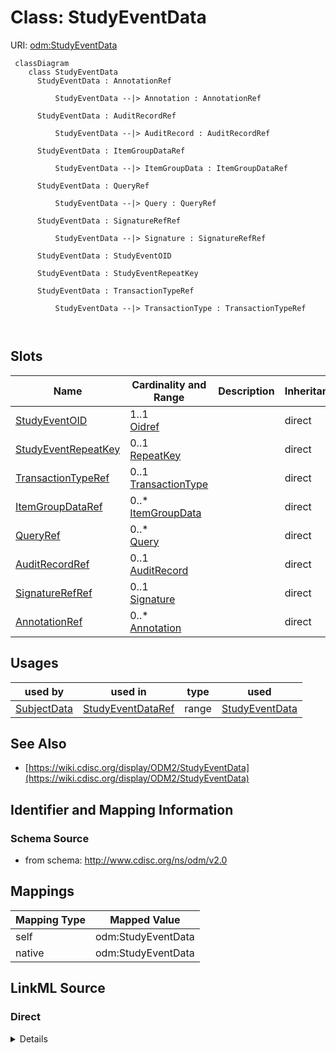 # Class: StudyEventData



URI: [odm:StudyEventData](http://www.cdisc.org/ns/odm/v2.0/StudyEventData)



```mermaid
 classDiagram
    class StudyEventData
      StudyEventData : AnnotationRef
        
          StudyEventData --|> Annotation : AnnotationRef
        
      StudyEventData : AuditRecordRef
        
          StudyEventData --|> AuditRecord : AuditRecordRef
        
      StudyEventData : ItemGroupDataRef
        
          StudyEventData --|> ItemGroupData : ItemGroupDataRef
        
      StudyEventData : QueryRef
        
          StudyEventData --|> Query : QueryRef
        
      StudyEventData : SignatureRefRef
        
          StudyEventData --|> Signature : SignatureRefRef
        
      StudyEventData : StudyEventOID
        
      StudyEventData : StudyEventRepeatKey
        
      StudyEventData : TransactionTypeRef
        
          StudyEventData --|> TransactionType : TransactionTypeRef
        
      
```




<!-- no inheritance hierarchy -->


## Slots

| Name | Cardinality and Range | Description | Inheritance |
| ---  | --- | --- | --- |
| [StudyEventOID](StudyEventOID.md) | 1..1 <br/> [Oidref](Oidref.md) |  | direct |
| [StudyEventRepeatKey](StudyEventRepeatKey.md) | 0..1 <br/> [RepeatKey](RepeatKey.md) |  | direct |
| [TransactionTypeRef](TransactionTypeRef.md) | 0..1 <br/> [TransactionType](TransactionType.md) |  | direct |
| [ItemGroupDataRef](ItemGroupDataRef.md) | 0..* <br/> [ItemGroupData](ItemGroupData.md) |  | direct |
| [QueryRef](QueryRef.md) | 0..* <br/> [Query](Query.md) |  | direct |
| [AuditRecordRef](AuditRecordRef.md) | 0..1 <br/> [AuditRecord](AuditRecord.md) |  | direct |
| [SignatureRefRef](SignatureRefRef.md) | 0..1 <br/> [Signature](Signature.md) |  | direct |
| [AnnotationRef](AnnotationRef.md) | 0..* <br/> [Annotation](Annotation.md) |  | direct |





## Usages

| used by | used in | type | used |
| ---  | --- | --- | --- |
| [SubjectData](SubjectData.md) | [StudyEventDataRef](StudyEventDataRef.md) | range | [StudyEventData](StudyEventData.md) |






## See Also

* [https://wiki.cdisc.org/display/ODM2/StudyEventData](https://wiki.cdisc.org/display/ODM2/StudyEventData)

## Identifier and Mapping Information







### Schema Source


* from schema: http://www.cdisc.org/ns/odm/v2.0





## Mappings

| Mapping Type | Mapped Value |
| ---  | ---  |
| self | odm:StudyEventData |
| native | odm:StudyEventData |





## LinkML Source

<!-- TODO: investigate https://stackoverflow.com/questions/37606292/how-to-create-tabbed-code-blocks-in-mkdocs-or-sphinx -->

### Direct

<details>
```yaml
name: StudyEventData
from_schema: http://www.cdisc.org/ns/odm/v2.0
see_also:
- https://wiki.cdisc.org/display/ODM2/StudyEventData
slots:
- StudyEventOID
- StudyEventRepeatKey
- TransactionTypeRef
- ItemGroupDataRef
- QueryRef
- AuditRecordRef
- SignatureRefRef
- AnnotationRef
slot_usage:
  StudyEventOID:
    name: StudyEventOID
    domain_of:
    - StudyEventRef
    - AbsoluteTimingConstraint
    - StudyEventData
    - KeySet
    range: oidref
    required: true
  StudyEventRepeatKey:
    name: StudyEventRepeatKey
    domain_of:
    - StudyEventData
    - KeySet
    range: repeatKey
  TransactionTypeRef:
    name: TransactionTypeRef
    domain_of:
    - SubjectData
    - StudyEventData
    - ItemGroupData
    - ItemData
    - Annotation
    range: TransactionType
  ItemGroupDataRef:
    name: ItemGroupDataRef
    multivalued: true
    domain_of:
    - ReferenceData
    - ClinicalData
    - StudyEventData
    - ItemGroupData
    range: ItemGroupData
    inlined: true
    inlined_as_list: true
  QueryRef:
    name: QueryRef
    multivalued: true
    domain_of:
    - Location
    - ClinicalData
    - SubjectData
    - StudyEventData
    - ItemGroupData
    - ItemData
    range: Query
    inlined: true
    inlined_as_list: true
  AuditRecordRef:
    name: AuditRecordRef
    domain_of:
    - ReferenceData
    - ClinicalData
    - SubjectData
    - StudyEventData
    - ItemGroupData
    - ItemData
    - Query
    range: AuditRecord
    maximum_cardinality: 1
  SignatureRefRef:
    name: SignatureRefRef
    domain_of:
    - ReferenceData
    - ClinicalData
    - SubjectData
    - StudyEventData
    - ItemGroupData
    - ItemData
    - Signature
    range: Signature
    maximum_cardinality: 1
  AnnotationRef:
    name: AnnotationRef
    multivalued: true
    domain_of:
    - ReferenceData
    - ClinicalData
    - SubjectData
    - StudyEventData
    - ItemGroupData
    - ItemData
    - Association
    range: Annotation
    inlined: true
    inlined_as_list: true
class_uri: odm:StudyEventData

```
</details>

### Induced

<details>
```yaml
name: StudyEventData
from_schema: http://www.cdisc.org/ns/odm/v2.0
see_also:
- https://wiki.cdisc.org/display/ODM2/StudyEventData
slot_usage:
  StudyEventOID:
    name: StudyEventOID
    domain_of:
    - StudyEventRef
    - AbsoluteTimingConstraint
    - StudyEventData
    - KeySet
    range: oidref
    required: true
  StudyEventRepeatKey:
    name: StudyEventRepeatKey
    domain_of:
    - StudyEventData
    - KeySet
    range: repeatKey
  TransactionTypeRef:
    name: TransactionTypeRef
    domain_of:
    - SubjectData
    - StudyEventData
    - ItemGroupData
    - ItemData
    - Annotation
    range: TransactionType
  ItemGroupDataRef:
    name: ItemGroupDataRef
    multivalued: true
    domain_of:
    - ReferenceData
    - ClinicalData
    - StudyEventData
    - ItemGroupData
    range: ItemGroupData
    inlined: true
    inlined_as_list: true
  QueryRef:
    name: QueryRef
    multivalued: true
    domain_of:
    - Location
    - ClinicalData
    - SubjectData
    - StudyEventData
    - ItemGroupData
    - ItemData
    range: Query
    inlined: true
    inlined_as_list: true
  AuditRecordRef:
    name: AuditRecordRef
    domain_of:
    - ReferenceData
    - ClinicalData
    - SubjectData
    - StudyEventData
    - ItemGroupData
    - ItemData
    - Query
    range: AuditRecord
    maximum_cardinality: 1
  SignatureRefRef:
    name: SignatureRefRef
    domain_of:
    - ReferenceData
    - ClinicalData
    - SubjectData
    - StudyEventData
    - ItemGroupData
    - ItemData
    - Signature
    range: Signature
    maximum_cardinality: 1
  AnnotationRef:
    name: AnnotationRef
    multivalued: true
    domain_of:
    - ReferenceData
    - ClinicalData
    - SubjectData
    - StudyEventData
    - ItemGroupData
    - ItemData
    - Association
    range: Annotation
    inlined: true
    inlined_as_list: true
attributes:
  StudyEventOID:
    name: StudyEventOID
    from_schema: http://www.cdisc.org/ns/odm/v2.0
    rank: 1000
    alias: StudyEventOID
    owner: StudyEventData
    domain_of:
    - StudyEventRef
    - AbsoluteTimingConstraint
    - StudyEventData
    - KeySet
    range: oidref
    required: true
  StudyEventRepeatKey:
    name: StudyEventRepeatKey
    from_schema: http://www.cdisc.org/ns/odm/v2.0
    rank: 1000
    alias: StudyEventRepeatKey
    owner: StudyEventData
    domain_of:
    - StudyEventData
    - KeySet
    range: repeatKey
  TransactionTypeRef:
    name: TransactionTypeRef
    from_schema: http://www.cdisc.org/ns/odm/v2.0
    rank: 1000
    alias: TransactionTypeRef
    owner: StudyEventData
    domain_of:
    - SubjectData
    - StudyEventData
    - ItemGroupData
    - ItemData
    - Annotation
    range: TransactionType
  ItemGroupDataRef:
    name: ItemGroupDataRef
    from_schema: http://www.cdisc.org/ns/odm/v2.0
    rank: 1000
    multivalued: true
    alias: ItemGroupDataRef
    owner: StudyEventData
    domain_of:
    - ReferenceData
    - ClinicalData
    - StudyEventData
    - ItemGroupData
    range: ItemGroupData
    inlined: true
    inlined_as_list: true
  QueryRef:
    name: QueryRef
    from_schema: http://www.cdisc.org/ns/odm/v2.0
    rank: 1000
    multivalued: true
    alias: QueryRef
    owner: StudyEventData
    domain_of:
    - Location
    - ClinicalData
    - SubjectData
    - StudyEventData
    - ItemGroupData
    - ItemData
    range: Query
    inlined: true
    inlined_as_list: true
  AuditRecordRef:
    name: AuditRecordRef
    from_schema: http://www.cdisc.org/ns/odm/v2.0
    rank: 1000
    alias: AuditRecordRef
    owner: StudyEventData
    domain_of:
    - ReferenceData
    - ClinicalData
    - SubjectData
    - StudyEventData
    - ItemGroupData
    - ItemData
    - Query
    range: AuditRecord
    maximum_cardinality: 1
  SignatureRefRef:
    name: SignatureRefRef
    from_schema: http://www.cdisc.org/ns/odm/v2.0
    rank: 1000
    alias: SignatureRefRef
    owner: StudyEventData
    domain_of:
    - ReferenceData
    - ClinicalData
    - SubjectData
    - StudyEventData
    - ItemGroupData
    - ItemData
    - Signature
    range: Signature
    maximum_cardinality: 1
  AnnotationRef:
    name: AnnotationRef
    from_schema: http://www.cdisc.org/ns/odm/v2.0
    rank: 1000
    multivalued: true
    alias: AnnotationRef
    owner: StudyEventData
    domain_of:
    - ReferenceData
    - ClinicalData
    - SubjectData
    - StudyEventData
    - ItemGroupData
    - ItemData
    - Association
    range: Annotation
    inlined: true
    inlined_as_list: true
class_uri: odm:StudyEventData

```
</details>